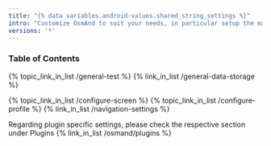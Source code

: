```yaml
---
title: "{% data variables.android-values.shared_string_settings %}"
intro: "Сustomize OsmAnd to suit your needs, in particular setup the map screen and configure the map appearance."
versions: '*'
---
```


### Table of Contents

{% topic_link_in_list /general-test %}
    {% link_in_list /general-data-storage %}

{% topic_link_in_list /configure-screen %}
{% topic_link_in_list /configure-profile %}
    {% link_in_list /navigation-settings %}


Regarding plugin specific settings, please check the respective section under Plugins
{% link_in_list /osmand/plugins %}
